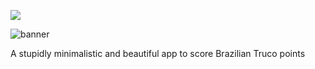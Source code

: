 [<img src="https://user-images.githubusercontent.com/65248543/178758196-9aa7f591-10ae-40de-840d-8221d47aeec0.png" max-width="50%"/>](https://github.com/jolucas245/tentosapp/releases/download/v1.0-ouros/tentos-v1.0.apk)

![banner](https://user-images.githubusercontent.com/65248543/178626556-c6c91706-b03e-4116-bc8b-99619e6095c0.png)

A stupidly minimalistic and beautiful app to score Brazilian Truco points
